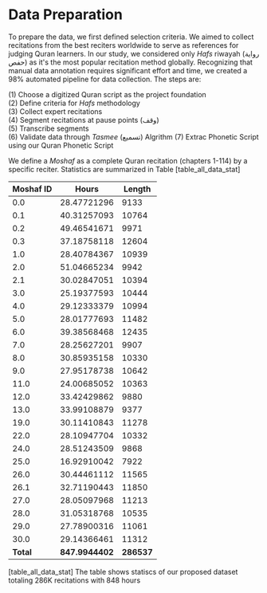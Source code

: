 # Data Preparation  

To prepare the data, we first defined selection criteria. We aimed to collect recitations from the best reciters worldwide to serve as references for judging Quran learners. In our study, we considered only *Hafs* riwayah (رواية حفص) as it's the most popular recitation method globally. Recognizing that manual data annotation requires significant effort and time, we created a 98% automated pipeline for data collection. The steps are:  

(1) Choose a digitized Quran script as the project foundation  
(2) Define criteria for *Hafs* methodology  
(3) Collect expert recitations  
(4) Segment recitations at pause points (وقف)  
(5) Transcribe segments  
(6) Validate data through *Tasmee* (تسميع) Algrithm
(7) Extrac Phonetic Script using our Quran Phonetic Script

We define a *Moshaf* as a complete Quran recitation (chapters 1-114) by a specific reciter. Statistics are summarized in Table [table_all_data_stat]

| Moshaf ID | Hours         | Length |
|-----------|---------------|--------|
| 0.0       | 28.47721296   | 9133   |
| 0.1       | 40.31257093   | 10764  |
| 0.2       | 49.46541671   | 9971   |
| 0.3       | 37.18758118   | 12604  |
| 1.0       | 28.40784367   | 10939  |
| 2.0       | 51.04665234   | 9942   |
| 2.1       | 30.02847051   | 10394  |
| 3.0       | 25.19377593   | 10444  |
| 4.0       | 29.12333379   | 10994  |
| 5.0       | 28.01777693   | 11482  |
| 6.0       | 39.38568468   | 12435  |
| 7.0       | 28.25627201   | 9907   |
| 8.0       | 30.85935158   | 10330  |
| 9.0       | 27.95178738   | 10642  |
| 11.0      | 24.00685052   | 10363  |
| 12.0      | 33.42429862   | 9880   |
| 13.0      | 33.99108879   | 9377   |
| 19.0      | 30.11410843   | 11278  |
| 22.0      | 28.10947704   | 10332  |
| 24.0      | 28.51243509   | 9868   |
| 25.0      | 16.92910042   | 7922   |
| 26.0      | 30.44461112   | 11565  |
| 26.1      | 32.71190443   | 11850  |
| 27.0      | 28.05097968   | 11213  |
| 28.0      | 31.05318768   | 10535  |
| 29.0      | 27.78900316   | 11061  |
| 30.0      | 29.14366461   | 11312  |
| **Total** | **847.9944402** | **286537** |
[table_all_data_stat]
The table shows statiscs of our proposed dataset totaling 286K recitations with 848 hours

